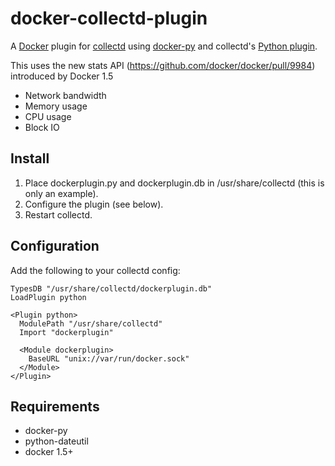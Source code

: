 docker-collectd-plugin
=====================

A [Docker](http://docker.io) plugin for [collectd](http://collectd.org) using [docker-py](https://github.com/docker/docker-py) and collectd's [Python plugin](http://collectd.org/documentation/manpages/collectd-python.5.shtml).

This uses the new stats API (https://github.com/docker/docker/pull/9984) introduced by Docker 1.5

 * Network bandwidth
 * Memory usage
 * CPU usage
 * Block IO

Install
-------
 1. Place dockerplugin.py and dockerplugin.db in /usr/share/collectd (this is only an example).
 2. Configure the plugin (see below).
 3. Restart collectd.

Configuration
-------------
Add the following to your collectd config:

    TypesDB "/usr/share/collectd/dockerplugin.db"
    LoadPlugin python
    
    <Plugin python>
      ModulePath "/usr/share/collectd"
      Import "dockerplugin"
    
      <Module dockerplugin>
        BaseURL "unix://var/run/docker.sock"
      </Module>
    </Plugin>

Requirements
------------
 * docker-py
 * python-dateutil
 * docker 1.5+